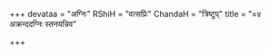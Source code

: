 +++
devataa = "अग्निः"
RShiH = "वत्सप्रिः"
ChandaH = "त्रिष्टुप्"
title = "०४ अक्रन्ददग्निः स्तनयन्निव"

+++
